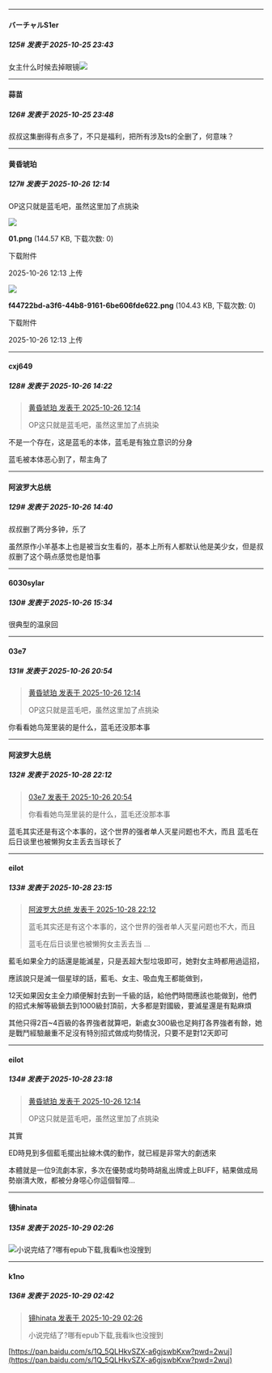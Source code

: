 ﻿
*****

####  バーチャルS1er  
##### 125#       发表于 2025-10-25 23:43

女主什么时候去掉眼镜<img src="https://static.stage1st.com/image/smiley/face2017/226.png" referrerpolicy="no-referrer">


*****

####  蒜苗  
##### 126#       发表于 2025-10-25 23:48

叔叔这集删得有点多了，不只是福利，把所有涉及ts的全删了，何意味？


*****

####  黄昏琥珀  
##### 127#       发表于 2025-10-26 12:14

OP这只就是蓝毛吧，虽然这里加了点挑染

<img src="https://img.stage1st.com/forum/202510/26/121345e7tzoxbyotoy3j7b.png" referrerpolicy="no-referrer">

<strong>01.png</strong> (144.57 KB, 下载次数: 0)

下载附件

2025-10-26 12:13 上传

<img src="https://img.stage1st.com/forum/202510/26/121345c0hj7xjp51h0moqd.png" referrerpolicy="no-referrer">

<strong>f44722bd-a3f6-44b8-9161-6be606fde622.png</strong> (104.43 KB, 下载次数: 0)

下载附件

2025-10-26 12:13 上传


*****

####  cxj649  
##### 128#       发表于 2025-10-26 14:22

<blockquote><a href="httphttps://stage1st.com/2b/forum.php?mod=redirect&amp;goto=findpost&amp;pid=68627897&amp;ptid=2196337" target="_blank">黄昏琥珀 发表于 2025-10-26 12:14</a>

OP这只就是蓝毛吧，虽然这里加了点挑染</blockquote>
不是一个存在，这是蓝毛的本体，蓝毛是有独立意识的分身

蓝毛被本体恶心到了，帮主角了


*****

####  阿波罗大总统  
##### 129#       发表于 2025-10-26 14:40

叔叔删了两分多钟，乐了

虽然原作小羊基本上也是被当女生看的，基本上所有人都默认他是美少女，但是叔叔删了这个萌点感觉也是怕事


*****

####  6030sylar  
##### 130#       发表于 2025-10-26 15:34

很典型的温泉回


*****

####  03e7  
##### 131#       发表于 2025-10-26 20:54

<blockquote><a href="httphttps://stage1st.com/2b/forum.php?mod=redirect&amp;goto=findpost&amp;pid=68627897&amp;ptid=2196337" target="_blank">黄昏琥珀 发表于 2025-10-26 12:14</a>

OP这只就是蓝毛吧，虽然这里加了点挑染</blockquote>
你看看她鸟笼里装的是什么，蓝毛还没那本事


*****

####  阿波罗大总统  
##### 132#       发表于 2025-10-28 22:12

<blockquote><a href="httphttps://stage1st.com/2b/forum.php?mod=redirect&amp;goto=findpost&amp;pid=68629595&amp;ptid=2196337" target="_blank">03e7 发表于 2025-10-26 20:54</a>

你看看她鸟笼里装的是什么，蓝毛还没那本事</blockquote>
蓝毛其实还是有这个本事的，这个世界的强者单人灭星问题也不大，而且
蓝毛在后日谈里也被懒狗女主丢去当球长了


*****

####  eilot  
##### 133#       发表于 2025-10-28 23:15

<blockquote><a href="httphttps://stage1st.com/2b/forum.php?mod=redirect&amp;goto=findpost&amp;pid=68641115&amp;ptid=2196337" target="_blank">阿波罗大总统 发表于 2025-10-28 22:12</a>

蓝毛其实还是有这个本事的，这个世界的强者单人灭星问题也不大，而且

蓝毛在后日谈里也被懒狗女主丢去当 ...</blockquote>
藍毛如果全力的話還是能滅星，只是丟超大型垃圾即可，她對女主時都用過這招，

應該說只是滅一個星球的話，藍毛、女主、吸血鬼王都能做到，

12天如果因女主全力順便解封去到一千級的話，給他們時間應該也能做到，他們的招式未解等級鎖去到1000級封頂前，大多都是對國級，要滅星還是有點麻煩

其他只得2百~4百級的各界強者就算吧，新處女300級也足夠打各界強者有餘，她是戰鬥經驗嚴重不足沒有特別招式做成均勢情況，只要不是對12天即可

*****

####  eilot  
##### 134#       发表于 2025-10-28 23:18

<blockquote><a href="httphttps://stage1st.com/2b/forum.php?mod=redirect&amp;goto=findpost&amp;pid=68627897&amp;ptid=2196337" target="_blank">黄昏琥珀 发表于 2025-10-26 12:14</a>

OP这只就是蓝毛吧，虽然这里加了点挑染</blockquote>
其實

ED時見到多個藍毛擺出扯線木偶的動作，就已經是非常大的劇透來

本體就是一位9流劇本家，多次在優勢或均勢時胡亂出牌或上BUFF，結果做成局勢崩潰大敗，都被分身噁心你這個智障...


*****

####  镜hinata  
##### 135#       发表于 2025-10-29 02:26

<img src="https://static.stage1st.com/image/smiley/face2017/009.gif" referrerpolicy="no-referrer">小说完结了?哪有epub下载,我看lk也没搜到


*****

####  k1no  
##### 136#       发表于 2025-10-29 02:42

<blockquote><a href="httphttps://stage1st.com/2b/forum.php?mod=redirect&amp;goto=findpost&amp;pid=68641725&amp;ptid=2196337" target="_blank">镜hinata 发表于 2025-10-29 02:26</a>

小说完结了?哪有epub下载,我看lk也没搜到</blockquote>
[https://pan.baidu.com/s/1Q_5QLHkvSZX-a6gjswbKxw?pwd=2wuj](https://pan.baidu.com/s/1Q_5QLHkvSZX-a6gjswbKxw?pwd=2wuj)

